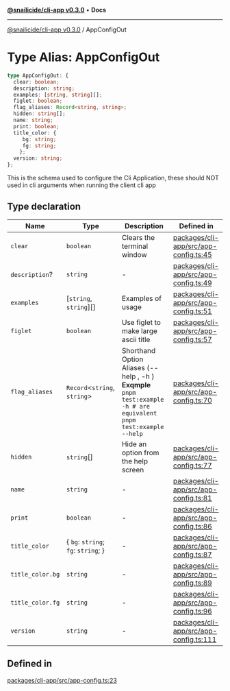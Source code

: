 [**@snailicide/cli-app v0.3.0**](../README.md) • **Docs**

---

[@snailicide/cli-app v0.3.0](../README.md) / AppConfigOut

# Type Alias: AppConfigOut

```ts
type AppConfigOut: {
  clear: boolean;
  description: string;
  examples: [string, string][];
  figlet: boolean;
  flag_aliases: Record<string, string>;
  hidden: string[];
  name: string;
  print: boolean;
  title_color: {
     bg: string;
     fg: string;
    };
  version: string;
};
```

This is the schema used to configure the Cli Application, these should NOT used
in cli arguments when running the client cli app

## Type declaration

| Name             | Type                                 | Description                                                                                                          | Defined in                                                                                                                                    |
| ---------------- | ------------------------------------ | -------------------------------------------------------------------------------------------------------------------- | --------------------------------------------------------------------------------------------------------------------------------------------- |
| `clear`          | `boolean`                            | Clears the terminal window                                                                                           | [packages/cli-app/src/app-config.ts:45](https://github.com/gbtunney/snailicide-monorepo/blob/master/packages/cli-app/src/app-config.ts#L45)   |
| `description`?   | `string`                             | -                                                                                                                    | [packages/cli-app/src/app-config.ts:49](https://github.com/gbtunney/snailicide-monorepo/blob/master/packages/cli-app/src/app-config.ts#L49)   |
| `examples`       | \[`string`, `string`]\[]             | Examples of usage                                                                                                    | [packages/cli-app/src/app-config.ts:51](https://github.com/gbtunney/snailicide-monorepo/blob/master/packages/cli-app/src/app-config.ts#L51)   |
| `figlet`         | `boolean`                            | Use figlet to make large ascii title                                                                                 | [packages/cli-app/src/app-config.ts:57](https://github.com/gbtunney/snailicide-monorepo/blob/master/packages/cli-app/src/app-config.ts#L57)   |
| `flag_aliases`   | `Record`\<`string`, `string`>        | Shorthand Option Aliases (--help , -h ) **Exqmple** `pnpm test:example -h # are equivalent pnpm test:example --help` | [packages/cli-app/src/app-config.ts:70](https://github.com/gbtunney/snailicide-monorepo/blob/master/packages/cli-app/src/app-config.ts#L70)   |
| `hidden`         | `string`\[]                          | Hide an option from the help screen                                                                                  | [packages/cli-app/src/app-config.ts:77](https://github.com/gbtunney/snailicide-monorepo/blob/master/packages/cli-app/src/app-config.ts#L77)   |
| `name`           | `string`                             | -                                                                                                                    | [packages/cli-app/src/app-config.ts:81](https://github.com/gbtunney/snailicide-monorepo/blob/master/packages/cli-app/src/app-config.ts#L81)   |
| `print`          | `boolean`                            | -                                                                                                                    | [packages/cli-app/src/app-config.ts:86](https://github.com/gbtunney/snailicide-monorepo/blob/master/packages/cli-app/src/app-config.ts#L86)   |
| `title_color`    | \{ `bg`: `string`; `fg`: `string`; } | -                                                                                                                    | [packages/cli-app/src/app-config.ts:87](https://github.com/gbtunney/snailicide-monorepo/blob/master/packages/cli-app/src/app-config.ts#L87)   |
| `title_color.bg` | `string`                             | -                                                                                                                    | [packages/cli-app/src/app-config.ts:89](https://github.com/gbtunney/snailicide-monorepo/blob/master/packages/cli-app/src/app-config.ts#L89)   |
| `title_color.fg` | `string`                             | -                                                                                                                    | [packages/cli-app/src/app-config.ts:96](https://github.com/gbtunney/snailicide-monorepo/blob/master/packages/cli-app/src/app-config.ts#L96)   |
| `version`        | `string`                             | -                                                                                                                    | [packages/cli-app/src/app-config.ts:111](https://github.com/gbtunney/snailicide-monorepo/blob/master/packages/cli-app/src/app-config.ts#L111) |

## Defined in

[packages/cli-app/src/app-config.ts:23](https://github.com/gbtunney/snailicide-monorepo/blob/master/packages/cli-app/src/app-config.ts#L23)
